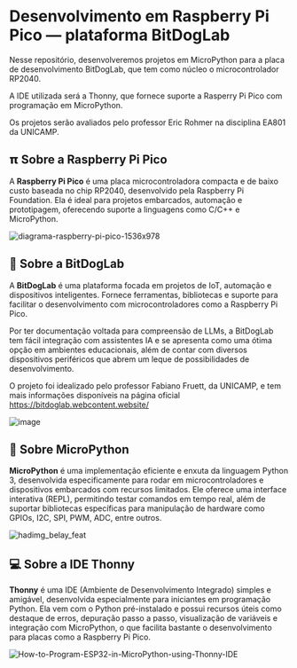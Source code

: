 # Desenvolvimento em Raspberry Pi Pico — plataforma BitDogLab

Nesse repositório, desenvolveremos projetos em MicroPython para a placa de desenvolvimento BitDogLab, que tem como núcleo o microcontrolador RP2040.

A IDE utilizada será a Thonny, que fornece suporte a Rasperry Pi Pico com programação em MicroPython.

Os projetos serão avaliados pelo professor Eric Rohmer na disciplina EA801 da UNICAMP.


## 𝝿 Sobre a Raspberry Pi Pico

A **Raspberry Pi Pico** é uma placa microcontroladora compacta e de baixo custo baseada no chip RP2040, desenvolvido pela Raspberry Pi Foundation. Ela é ideal para projetos embarcados, automação e prototipagem, oferecendo suporte a linguagens como C/C++ e MicroPython.

![diagrama-raspberry-pi-pico-1536x978](https://github.com/user-attachments/assets/870488fa-59f2-4d4f-8ca2-402f7b109dc5)

## 🐶 Sobre a BitDogLab

A **BitDogLab** é uma plataforma focada em projetos de IoT, automação e dispositivos inteligentes. Fornece ferramentas, bibliotecas e suporte para facilitar o desenvolvimento com microcontroladores como a Raspberry Pi Pico.

Por ter documentação voltada para compreensão de LLMs, a BitDogLab tem fácil integração com assistentes IA e se apresenta como uma ótima opção em ambientes educacionais, além de contar com diversos dispositivos
periféricos que abrem um leque de possibilidades de desenvolvimento.

O projeto foi idealizado pelo professor Fabiano Fruett, da UNICAMP, e tem mais informações disponíveis na página oficial https://bitdoglab.webcontent.website/

![image](https://github.com/user-attachments/assets/3d8a000e-37b2-41d0-b0b1-478974fa8024)

## 🐍 Sobre MicroPython

**MicroPython** é uma implementação eficiente e enxuta da linguagem Python 3, desenvolvida especificamente para rodar em microcontroladores e dispositivos embarcados com recursos limitados. Ele oferece uma interface interativa (REPL), permitindo testar comandos em tempo real, além de suportar bibliotecas específicas para manipulação de hardware como GPIOs, I2C, SPI, PWM, ADC, entre outros.

![hadimg_belay_feat](https://github.com/user-attachments/assets/24a1c577-41b8-4200-82d3-e516395930c7)

## 💻 Sobre a IDE Thonny

**Thonny** é uma IDE (Ambiente de Desenvolvimento Integrado) simples e amigável, desenvolvida especialmente para iniciantes em programação Python. Ela vem com o Python pré-instalado e possui recursos úteis como destaque de erros, depuração passo a passo, visualização de variáveis e integração com MicroPython, o que facilita bastante o desenvolvimento para placas como a Raspberry Pi Pico.

![How-to-Program-ESP32-in-MicroPython-using-Thonny-IDE](https://github.com/user-attachments/assets/3d29f664-c953-4158-9b76-8449d122fccc)

